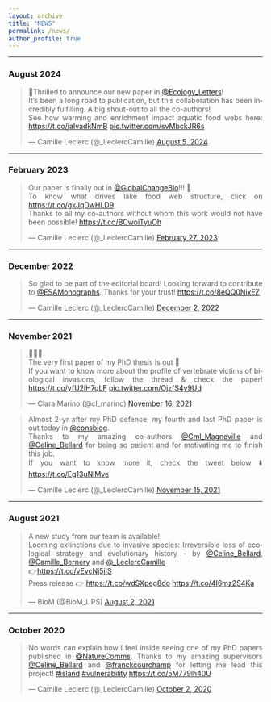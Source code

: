 ```yaml
---
layout: archive
title: "NEWS"
permalink: /news/
author_profile: true
---
```

<style> body {text-align: justify} </style> <!-- Justify text. -->

------
### August 2024
<blockquote class="twitter-tweet"><p lang="en" dir="ltr">🎉Thrilled to announce our new paper in <a href="https://twitter.com/Ecology_Letters?ref_src=twsrc%5Etfw">@Ecology_Letters</a>! <br>It’s been a long road to publication, but this collaboration has been incredibly fulfilling. A big shout-out to all the co-authors!<br>See how warming and enrichment impact aquatic food webs here: <a href="https://t.co/jaIvadkNmB">https://t.co/jaIvadkNmB</a> <a href="https://t.co/svMbckJR6s">pic.twitter.com/svMbckJR6s</a></p>&mdash; Camille Leclerc (@_LeclercCamille) <a href="https://twitter.com/_LeclercCamille/status/1820515008683344014?ref_src=twsrc%5Etfw">August 5, 2024</a></blockquote> <script async src="https://platform.twitter.com/widgets.js" charset="utf-8"></script>

---
### February 2023
<blockquote class="twitter-tweet"><p lang="en" dir="ltr">Our paper is finally out in <a href="https://twitter.com/GlobalChangeBio?ref_src=twsrc%5Etfw">@GlobalChangeBio</a>!!! 🥳<br>To know what drives lake food web structure, click on <a href="https://t.co/gkJqDwHLD9">https://t.co/gkJqDwHLD9</a><br>Thanks to all my co-authors without whom this work would not have been possible! <a href="https://t.co/BCwoiTyuOh">https://t.co/BCwoiTyuOh</a></p>&mdash; Camille Leclerc (@_LeclercCamille) <a href="https://twitter.com/_LeclercCamille/status/1630109421903699968?ref_src=twsrc%5Etfw">February 27, 2023</a></blockquote> <script async src="https://platform.twitter.com/widgets.js" charset="utf-8"></script>

---
### December 2022
<blockquote class="twitter-tweet"><p lang="en" dir="ltr">So glad to be part of the editorial board! Looking forward to contribute to <a href="https://twitter.com/ESAMonographs?ref_src=twsrc%5Etfw">@ESAMonographs</a>. Thanks for your trust! <a href="https://t.co/8eQQ0NixEZ">https://t.co/8eQQ0NixEZ</a></p>&mdash; Camille Leclerc (@_LeclercCamille) <a href="https://twitter.com/_LeclercCamille/status/1598746564603715585?ref_src=twsrc%5Etfw">December 2, 2022</a></blockquote> <script async src="https://platform.twitter.com/widgets.js" charset="utf-8"></script>

---
### November 2021
<blockquote class="twitter-tweet"><p lang="en" dir="ltr">🚨🚨🚨<br>The very first paper of my PhD thesis is out 🥳<br>If you want to know more about the profile of vertebrate victims of biological invasions, follow the thread &amp; check the paper! <a href="https://t.co/yfU2iH7qLF">https://t.co/yfU2iH7qLF</a> <a href="https://t.co/OjzfS4y9Ud">pic.twitter.com/OjzfS4y9Ud</a></p>&mdash; Clara Marino (@cl_marino) <a href="https://twitter.com/cl_marino/status/1460590173545287686?ref_src=twsrc%5Etfw">November 16, 2021</a></blockquote> <script async src="https://platform.twitter.com/widgets.js" charset="utf-8"></script>  

<blockquote class="twitter-tweet"><p lang="en" dir="ltr">Almost 2-yr after my PhD defence, my fourth and last PhD paper is out today in <a href="https://twitter.com/consbiog?ref_src=twsrc%5Etfw">@consbiog</a>.<br>Thanks to my amazing co-authors <a href="https://twitter.com/Cml_Magneville?ref_src=twsrc%5Etfw">@Cml_Magneville</a> and <a href="https://twitter.com/Celine_Bellard?ref_src=twsrc%5Etfw">@Celine_Bellard</a> for being so patient and for motivating me to finish this job.<br>If you want to know more it, check the tweet below ⬇️ <a href="https://t.co/Eg13uNlMve">https://t.co/Eg13uNlMve</a></p>&mdash; Camille Leclerc (@_LeclercCamille) <a href="https://twitter.com/_LeclercCamille/status/1460184600504848386?ref_src=twsrc%5Etfw">November 15, 2021</a></blockquote> <script async src="https://platform.twitter.com/widgets.js" charset="utf-8"></script>

---
### August 2021
<blockquote class="twitter-tweet"><p lang="en" dir="ltr">A new study from our team is available! <br>Looming extinctions due to invasive species: Irreversible loss of ecological strategy and evolutionary history - by <a href="https://twitter.com/Celine_Bellard?ref_src=twsrc%5Etfw">@Celine_Bellard</a>, <a href="https://twitter.com/Camille_Bernery?ref_src=twsrc%5Etfw">@Camille_Bernery</a> and <a href="https://twitter.com/_LeclercCamille?ref_src=twsrc%5Etfw">@_LeclercCamille</a> <br>👉<a href="https://t.co/vEvcNj5iIS">https://t.co/vEvcNj5iIS</a><br>Press release 👉 <a href="https://t.co/wdSXpeg8do">https://t.co/wdSXpeg8do</a> <a href="https://t.co/4I6mz2S4Ka">https://t.co/4I6mz2S4Ka</a></p>&mdash; BioM (@BioM_UPS) <a href="https://twitter.com/BioM_UPS/status/1422133184876187656?ref_src=twsrc%5Etfw">August 2, 2021</a></blockquote> <script async src="https://platform.twitter.com/widgets.js" charset="utf-8"></script>

---
### October 2020
<blockquote class="twitter-tweet"><p lang="en" dir="ltr">No words can explain how I feel inside seeing one of my PhD papers published in <a href="https://twitter.com/NatureComms?ref_src=twsrc%5Etfw">@NatureComms</a>. Thanks to my amazing supervisors <a href="https://twitter.com/Celine_Bellard?ref_src=twsrc%5Etfw">@Celine_Bellard</a> and <a href="https://twitter.com/franckcourchamp?ref_src=twsrc%5Etfw">@franckcourchamp</a> for letting me lead this project! <a href="https://twitter.com/hashtag/island?src=hash&amp;ref_src=twsrc%5Etfw">#island</a> <a href="https://twitter.com/hashtag/vulnerability?src=hash&amp;ref_src=twsrc%5Etfw">#vulnerability</a> <a href="https://t.co/5M779lh40U">https://t.co/5M779lh40U</a></p>&mdash; Camille Leclerc (@_LeclercCamille) <a href="https://twitter.com/_LeclercCamille/status/1311990188441243650?ref_src=twsrc%5Etfw">October 2, 2020</a></blockquote> <script async src="https://platform.twitter.com/widgets.js" charset="utf-8"></script>